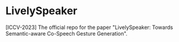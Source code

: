# LivelySpeaker
[ICCV-2023] The official repo for the paper "LivelySpeaker: Towards Semantic-aware Co-Speech Gesture Generation".
